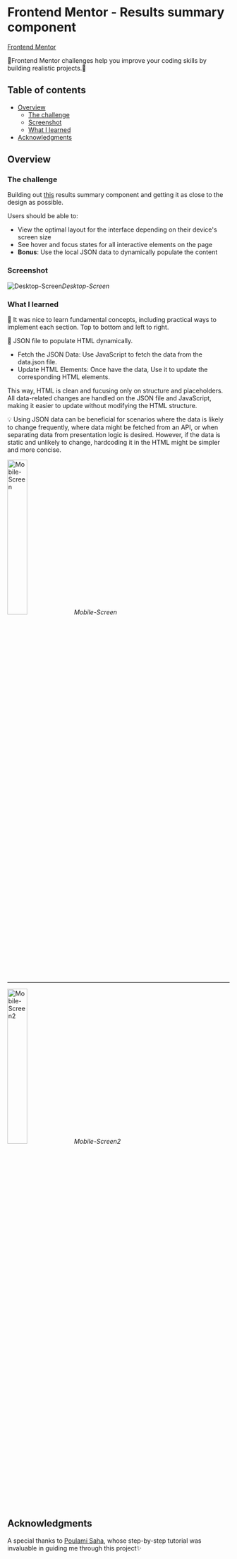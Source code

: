 # Frontend Mentor - Results summary component 

[Frontend Mentor](https://www.frontendmentor.io) 

🔹Frontend Mentor challenges help you improve your coding skills by building realistic projects.🔹

## Table of contents

- [Overview](#overview)
  - [The challenge](#the-challenge)
  - [Screenshot](#screenshot)
  - [What I learned](#what-i-learned)
- [Acknowledgments](#acknowledgments)

## Overview

### The challenge 
Building out [this](https://www.frontendmentor.io/challenges/results-summary-component-CE_K6s0maV) results summary component and getting it as close to the design as possible.

Users should be able to:
- View the optimal layout for the interface depending on their device's screen size
- See hover and focus states for all interactive elements on the page
- **Bonus**: Use the local JSON data to dynamically populate the content

### Screenshot

![Desktop-Screen](https://github.com/MikaZ21/Results-Summary-Component/assets/93892096/d025f4d2-a8b3-4045-bab7-d2f32a450870)*Desktop-Screen*

### What I learned
📍 It was nice to learn fundamental concepts, including practical ways to implement each section. Top to bottom and left to right.

📍 JSON file to populate HTML dynamically.
  * Fetch the JSON Data: Use JavaScript to fetch the data from the data.json file.
  * Update HTML Elements: Once have the data, Use it to update the corresponding HTML elements.

  This way, HTML is clean and fucusing only on structure and placeholders. All data-related changes are handled on the JSON file and JavaScript, making it easier to update without modifying the HTML structure.

  💡 Using JSON data can be beneficial for scenarios where the data is likely to change frequently, where data might be fetched from an API, or when separating data from presentation logic is desired. However, if the data is static and unlikely to change, hardcoding it in the HTML might be simpler and more concise.

<img alt="Mobile-Screen" src="https://github.com/MikaZ21/Results-Summary-Component/assets/93892096/2a4416d2-fdda-43b5-9f6f-b48a76425bf4" width="30%" height="30%">*Mobile-Screen*

---

<img alt="Mobile-Screen2" src="https://github.com/MikaZ21/Results-Summary-Component/assets/93892096/1f17af93-92d0-4879-9fd8-0a7e609d6a25" width="30%" height="30%">*Mobile-Screen2*

## Acknowledgments

A special thanks to [Poulami Saha](https://www.youtube.com/watch?v=RC46gkpgq-8), whose step-by-step tutorial was invaluable in guiding me through this project✨
